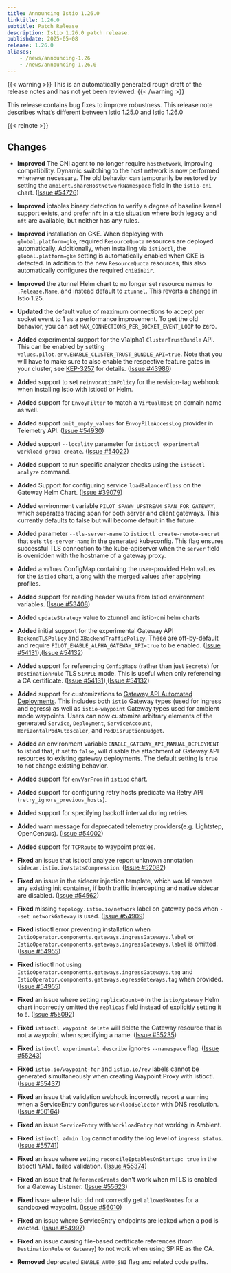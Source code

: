 ```yaml
---
title: Announcing Istio 1.26.0
linktitle: 1.26.0
subtitle: Patch Release
description: Istio 1.26.0 patch release.
publishdate: 2025-05-08
release: 1.26.0
aliases:
    - /news/announcing-1.26
    - /news/announcing-1.26.0
---
```


{{< warning >}}
This is an automatically generated rough draft of the release notes and has not yet been reviewed.
{{< /warning >}}

This release contains bug fixes to improve robustness. This release note describes what’s different between Istio 1.25.0 and Istio 1.26.0

{{< relnote >}}

## Changes

- **Improved** The CNI agent to no longer require `hostNetwork`, improving compatibility. Dynamic switching to the host network is now performed whenever necessary.
The old behavior can temporarily be restored by setting the `ambient.shareHostNetworkNamespace` field in the `istio-cni` chart.  ([Issue #54726](https://github.com/istio/istio/issues/54726))

- **Improved** iptables binary detection to verify a degree of baseline kernel support exists,
and prefer `nft` in a `tie` situation where both legacy and `nft` are available, but neither has any rules.

- **Improved** installation on GKE. When deploying with `global.platform=gke`, required `ResourceQuota` resources are deployed automatically.
Additionally, when installing via `istioctl`, the `global.platform=gke` setting is automatically enabled when GKE is detected.
In addition to the new `ResourceQuota` resources, this also automatically configures the required `cniBinDir`.

- **Improved** the ztunnel Helm chart to no longer set resource names to `.Release.Name`, and instead default to `ztunnel`.
This reverts a change in Istio 1.25.

- **Updated** the default value of maximum connections to accept per socket event to 1 as a performance improvement.
 To get the old behavior, you can set `MAX_CONNECTIONS_PER_SOCKET_EVENT_LOOP` to zero.

- **Added** experimental support for the v1alpha1 `ClusterTrustBundle` API. This can be enabled by setting `values.pilot.env.ENABLE_CLUSTER_TRUST_BUNDLE_API=true`. Note that you will have to make sure to also enable the respective feature gates in your cluster, see [KEP-3257](https://github.com/kubernetes/enhancements/tree/master/keps/sig-auth/3257-cluster-trust-bundles) for details.
  ([Issue #43986](https://github.com/istio/istio/issues/43986))

- **Added** support to set `reinvocationPolicy` for the revision-tag webhook when installing Istio with istioctl or Helm.

- **Added** support for `EnvoyFilter` to match a `VirtualHost` on domain name as well.

- **Added** support `omit_empty_values` for `EnvoyFileAccessLog` provider in Telemetry API.
  ([Issue #54930](https://github.com/istio/istio/issues/54930))

- **Added** support `--locality` parameter for `istioctl experimental workload group create`.
  ([Issue #54022](https://github.com/istio/istio/issues/54022))

- **Added** support to run specific analyzer checks using the `istioctl analyze` command.

- **Added** Support for configuring service `loadBalancerClass` on the Gateway Helm Chart.  ([Issue #39079](https://github.com/istio/istio/issues/39079))

- **Added** environment variable `PILOT_SPAWN_UPSTREAM_SPAN_FOR_GATEWAY`, which separates tracing span for both server and client gateways.
This currently defaults to false but will become default in the future.

- **Added** parameter `--tls-server-name` to `istioctl create-remote-secret` that sets `tls-server-name` in the generated kubeconfig.
This flag ensures successful TLS connection to the kube-apiserver when the `server` field is overridden
with the hostname of a gateway proxy.

- **Added** a `values` ConfigMap containing the user-provided Helm values for the `istiod` chart, along with the merged values after applying profiles.

- **Added** support for reading header values from Istiod environment variables.
  ([Issue #53408](https://github.com/istio/istio/issues/53408))

- **Added** `updateStrategy` value to ztunnel and istio-cni helm charts

- **Added** initial support for the experimental Gateway API `BackendTLSPolicy` and `XBackendTrafficPolicy`.
These are off-by-default and require `PILOT_ENABLE_ALPHA_GATEWAY_API=true` to be enabled.
  ([Issue #54131](https://github.com/istio/istio/issues/54131)),([Issue #54132](https://github.com/istio/istio/issues/54132))

- **Added** support for referencing `ConfigMap`s (rather than just `Secret`s) for `DestinationRule` TLS `SIMPLE` mode.
This is useful when only referencing a CA certificate.
  ([Issue #54131](https://github.com/istio/istio/issues/54131)),([Issue #54132](https://github.com/istio/istio/issues/54132))

- **Added** support for customizations to [Gateway API Automated Deployments](/latest/docs/tasks/traffic-management/ingress/gateway-api/#automated-deployment).
This includes both `istio` Gateway types (used for ingress and egress) as well as `istio-waypoint` Gateway types used for ambient mode waypoints.
Users can now customize arbitrary elements of the generated `Service`, `Deployment`, `ServiceAccount`, `HorizontalPodAutoscaler`, and `PodDisruptionBudget`.

- **Added** an environment variable `ENABLE_GATEWAY_API_MANUAL_DEPLOYMENT` to istiod that, if set to `false`, will disable the attachment of Gateway API resources to existing gateway deployments. The default setting is `true` to not change existing behavior.

- **Added** support for `envVarFrom` in `istiod` chart.

- **Added** support for configuring retry hosts predicate via Retry API (`retry_ignore_previous_hosts`).

- **Added** support for specifying backoff interval during retries.

- **Added** warn message for deprecated telemetry providers(e.g. Lightstep, OpenCensus).
  ([Issue #54002](https://github.com/istio/istio/issues/54002))

- **Added** support for `TCPRoute` to waypoint proxies.

- **Fixed** an issue that istioctl analyze report unknown annotation `sidecar.istio.io/statsCompression`.
  ([Issue #52082](https://github.com/istio/istio/issues/52082))

- **Fixed** an issue in the sidecar injection template, which would remove any existing init container, if both traffic intercepting and native sidecar are disabled.
  ([Issue #54562](https://github.com/istio/istio/issues/54562))

- **Fixed** missing `topology.istio.io/network` label on gateway pods when `--set networkGateway` is used.
  ([Issue #54909](https://github.com/istio/istio/issues/54909))

- **Fixed** istioctl error preventing installation when `IstioOperator.components.gateways.ingressGateways.label` or `IstioOperator.components.gateways.ingressGateways.label` is omitted.
  ([Issue #54955](https://github.com/istio/istio/issues/54955))

- **Fixed** istioctl not using `IstioOperator.components.gateways.ingressGateways.tag` and `IstioOperator.components.gateways.egressGateways.tag` when provided.
  ([Issue #54955](https://github.com/istio/istio/issues/54955))

- **Fixed** an issue where setting `replicaCount=0` in the `istio/gateway` Helm chart incorrectly omitted the `replicas` field instead of explicitly setting it to `0`.
  ([Issue #55092](https://github.com/istio/istio/issues/55092))

- **Fixed** `istioctl waypoint delete` will delete the Gateway resource that is not a waypoint when specifying a name.
  ([Issue #55235](https://github.com/istio/istio/issues/55235))

- **Fixed** `istioctl experimental describe` ignores `--namespace` flag.
  ([Issue #55243](https://github.com/istio/istio/issues/55243))

- **Fixed** `istio.io/waypoint-for` and `istio.io/rev` labels cannot be generated simultaneously when creating Waypoint Proxy with istioctl.
  ([Issue #55437](https://github.com/istio/istio/issues/55437))

- **Fixed** an issue that validation webhook incorrectly report a warning when a ServiceEntry configures `workloadSelector` with DNS resolution.
  ([Issue #50164](https://github.com/istio/istio/issues/50164))

- **Fixed** an issue `ServiceEntry` with `WorkloadEntry` not working in Ambient.

- **Fixed** `istioctl admin log` cannot modify the log level of `ingress status`.
  ([Issue #55741](https://github.com/istio/istio/issues/55741))

- **Fixed** an issue where setting `reconcileIptablesOnStartup: true` in the Istioctl YAML failed validation.
  ([Issue #55374](https://github.com/istio/istio/issues/55374))

- **Fixed** an issue that `ReferenceGrants` don't work when mTLS is enabled for a Gateway Listener.
  ([Issue #55623](https://github.com/istio/istio/issues/55623))

- **Fixed** issue where Istio did not correctly get `allowedRoutes` for a sandboxed waypoint.   ([Issue #56010](https://github.com/istio/istio/issues/56010))

- **Fixed** an issue where ServiceEntry endpoints are leaked when a pod is evicted.  ([Issue #54997](https://github.com/istio/istio/issues/54997))

- **Fixed** an issue causing file-based certificate references (from `DestinationRule` or `Gateway`) to not work when using SPIRE as the CA.

- **Removed** deprecated `ENABLE_AUTO_SNI` flag and related code paths.
